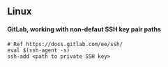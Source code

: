 ## Linux
#### GitLab, working with non-defaut SSH key pair paths
```
# Ref https://docs.gitlab.com/ee/ssh/
eval $(ssh-agent -s)
ssh-add <path to private SSH key>
```
